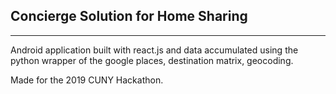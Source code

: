 ## Concierge Solution for Home Sharing
----------------------------------

Android application built with react.js and data accumulated using the python wrapper of the google places, destination matrix, geocoding. 


Made for the 2019 CUNY Hackathon.